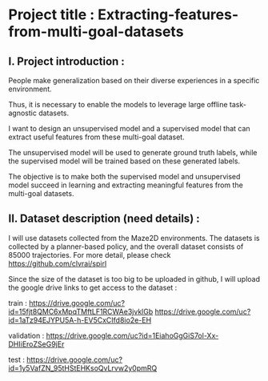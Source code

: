 # Project title : Extracting-features-from-multi-goal-datasets

## I. Project introduction : 

People make generalization based on their diverse experiences in a specific environment. 

Thus, it is necessary to enable the models to leverage large offline task-agnostic datasets.

I want to design an unsupervised model and a supervised model that can extract useful features from these multi-goal dataset.

The unsupervised model will be used to generate ground truth labels, while the supervised model will be trained based on these generated labels. 

The objective is to make both the supervised model and unsupervised model succeed in learning and extracting meaningful features from the multi-goal datasets.


## II. Dataset description (need details) : 

I will use datasets collected from the Maze2D environments. The datasets is collected by a planner-based policy, and the overall dataset consists of 85000 trajectories.
For more detail, please check https://github.com/clvrai/spirl


Since the size of the dataset is too big to be uploaded in github, I will upload the google drive links to get access to the dataset :

train : https://drive.google.com/uc?id=15fjt8QMC6xMpqTMftLF1RCWAe3jvklGb
        https://drive.google.com/uc?id=1aTz94EJYPU5A-h-EV5CxCIfd8io2e-EH
        
validation : https://drive.google.com/uc?id=1EiahoGgGiS7ol-Xx-DHIiEroZSeG9jEr

test : https://drive.google.com/uc?id=1y5VafZN_95tHStEHKsoQvLrvw2y0pmRQ

